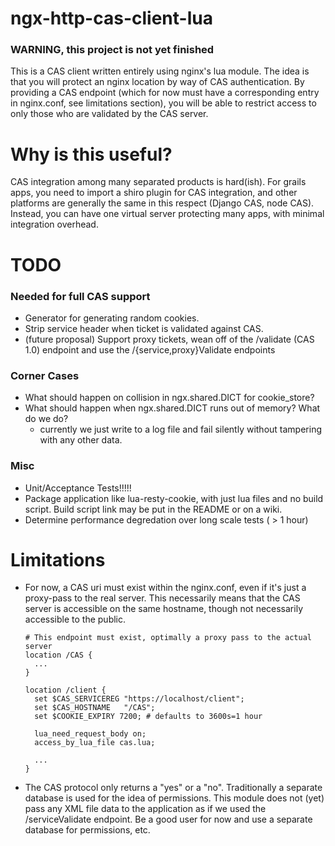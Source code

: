# ngx-http-cas-client-lua

### WARNING, this project is not yet finished

This is a CAS client written entirely using nginx's lua module. The idea is that you will
protect an nginx location by way of CAS authentication. By providing a CAS endpoint (which
for now must have a corresponding entry in nginx.conf, see limitations section), you will be
able to restrict access to only those who are validated by the CAS server.

# Why is this useful?

CAS integration among many separated products is hard(ish). For grails apps, you need to
import a shiro plugin for CAS integration, and other platforms are generally the same in
this respect (Django CAS, node CAS). Instead, you can have one virtual server protecting
many apps, with minimal integration overhead.

# TODO

### Needed for full CAS support
* Generator for generating random cookies.
* Strip service header when ticket is validated against CAS.
* (future proposal) Support proxy tickets, wean off of the /validate (CAS 1.0) endpoint
  and use the /{service,proxy}Validate endpoints

### Corner Cases
* What should happen on collision in ngx.shared.DICT for cookie\_store?
* What should happen when ngx.shared.DICT runs out of memory? What do we do?
  - currently we just write to a log file and fail silently without tampering with any
    other data.

### Misc
* Unit/Acceptance Tests!!!!!
* Package application like lua-resty-cookie, with just lua files and no build script. Build
  script link may be put in the README or on a wiki.
* Determine performance degredation over long scale tests ( > 1 hour)

# Limitations
* For now, a CAS uri must exist within the nginx.conf, even if it's just a proxy-pass to the
  real server. This necessarily means that the CAS server is accessible on the same hostname,
  though not necessarily accessible to the public.
  ```
  # This endpoint must exist, optimally a proxy pass to the actual server
  location /CAS {
    ...
  }

  location /client {
    set $CAS_SERVICEREG "https://localhost/client";
    set $CAS_HOSTNAME   "/CAS";
    set $COOKIE_EXPIRY 7200; # defaults to 3600s=1 hour

    lua_need_request_body on;
    access_by_lua_file cas.lua;

    ...
  }
  ```
* The CAS protocol only returns a "yes" or a "no". Traditionally a separate database is used
  for the idea of permissions. This module does not (yet) pass any XML file data to the
  application as if we used the /serviceValidate endpoint. Be a good user for now and use
  a separate database for permissions, etc.
